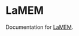 # LaMEM

Documentation for [LaMEM](https://github.com/JuliaGeodynamics/GeophysicalModelGenerator.jl).

